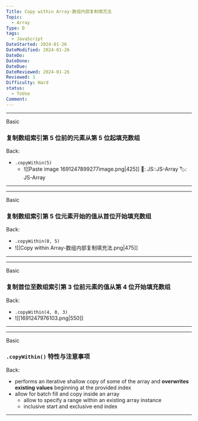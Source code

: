 ```yaml
---
Title: Copy within Array-数组内部复制填充法
Topic:
  - Array
Type: D
tags:
  - JavaScript
DateStarted: 2024-01-26
DateModified: 2024-01-26
DateDo: 
DateDone: 
DateDue: 
DateReviewed: 2024-01-26
Reviewed: 1
Difficulty: Hard
status:
  - ToUse
Comment:
---
```

***
Basic
### 复制数组索引第 5 位前的元素从第 5 位起填充数组
Back:
- `.copyWithin(5)` 
    - ![[Paste image 1691247899277image.png|425]]
📌: JS::JS-Array 
🏷️: JS-Array 
<!--ID: 1706600287342-->
****

***
Basic
### 复制数组索引第 5 位元素开始的值从首位开始填充数组
Back:  
- `.copyWithin(0, 5)`
- ![[Copy within Array-数组内部复制填充法.png|475]]
<!--ID: 1706600287345-->
****

***
Basic
### 复制首位至数组索引第 3 位前元素的值从第 4 位开始填充数组
Back:  
- `.copyWithin(4, 0, 3)`
- ![[1691247976103.png|550]]
<!--ID: 1706600287348-->
****

***
Basic
### `.copyWithin()` 特性与注意事项
Back:  
- performs an iterative shallow copy of some of the array and **overwrites existing values** beginning at the provided index
- allow for batch fill and copy inside an array
    - allow to specify a range within an existing array instance
    - inclusive start and exclusive end index
<!--ID: 1706600287351-->
****
<!--SR:!2024-01-30,1,230-->